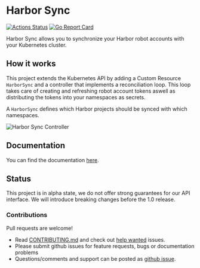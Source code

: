 # Harbor Sync
[![Actions Status](https://github.com/moolen/harbor-sync/workflows/Run%20Tests/badge.svg)](https://github.com/moolen/harbor-sync/actions) [![Go Report Card](https://goreportcard.com/badge/github.com/moolen/harbor-sync)](https://goreportcard.com/report/github.com/moolen/harbor-sync)

Harbor Sync allows you to synchronize your Harbor robot accounts with your Kubernetes cluster.

## How it works
This project extends the Kubernetes API by adding a Custom Resource `HarborSync` and a controller that implements a reconciliation loop. This loop takes care of creating and refreshing robot account tokens aswell as distributing the tokens into your namespaces as secrets.

A `HarborSync` defines which Harbor projects should be synced with which namespaces.

![Harbor Sync Controller](./docs_src/static/harbor-sync-overview.png)


## Documentation
You can find the documentation [here](http://moolen.github.io/harbor-sync).

## Status
This project is in alpha state, we do not offer strong guarantees for our API interface.
We will introduce breaking changes before the 1.0 release.

### Contributions

Pull requests are welcome!
* Read [CONTRIBUTING.md](./CONTRIBUTING.md) and check out [help wanted](https://github.com/moolen/harbor-sync/labels/help%20wanted) issues.
* Please submit github issues for feature requests, bugs or documentation problems
* Questions/comments and support can be posted as [github issue](https://github.com/moolen/harbor-sync/issues).
